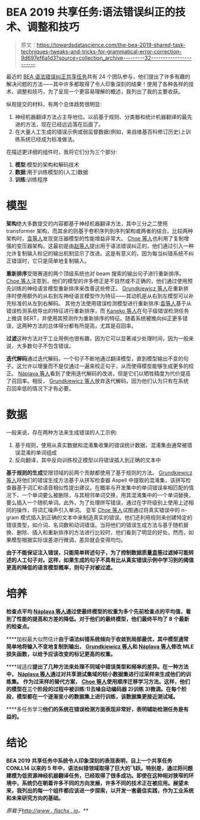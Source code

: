 # BEA 2019 共享任务:语法错误纠正的技术、调整和技巧

> 原文：<https://towardsdatascience.com/the-bea-2019-shared-task-techniques-tweaks-and-tricks-for-grammatical-error-correction-9d697ef6a1d3?source=collection_archive---------32----------------------->

最近的 [BEA 语法错误纠正共享任务](https://www.cl.cam.ac.uk/research/nl/bea2019st/)共有 24 个团队参与，他们提出了许多有趣的解决问题的方法——其中许多都取得了令人印象深刻的结果！使用了各种各样的技术、调整和技巧，为了呈现一个更容易理解的概述，我列出了我的主要收获。

纵观提交的材料，有两个总体趋势很明显:

1.  神经机器翻译方法占主导地位。以前基于规则、分类器和统计机器翻译的最先进的方法，现在已经远远落在后面了。
2.  在大量人工生成的错误示例或弱监督数据(例如，来自维基百科修订历史)上训练系统已经成为标准做法。

在描述更详细的组件时，我将它们分为三个部分:

1.  **模型**:模型的架构和解码技术
2.  **数据**:用于训练模型的(人工)数据
3.  **训练**:训练程序

# 模型

**架构**绝大多数提交的内容都基于神经机器翻译方法，其中三分之二使用 transformer 架构，而其余的则基于卷积序列到序列架构或两者的结合。比较两种架构时，[袁等人](https://www.aclweb.org/anthology/W19-4424)发现变压器模型的性能增益非常大。
[Choe 等人](https://www.aclweb.org/anthology/W19-4423)也利用了复制增强的变压器架构。这最初是由[赵等人](https://arxiv.org/pdf/1903.00138.pdf)提出用于语法错误纠正的，他们通过引入一种允许复制输入标记的输出机制显示了改进。这是有意义的，因为每当纠错系统不纠正错误时，它只是简单地复制输入。

**重新排序**受限赛道的两个顶级系统也对 beam 搜索的输出句子进行重新排序。
[Choe 等人](https://www.aclweb.org/anthology/W19-4423)注意到，他们的模型的许多修正是不自然或不正确的，他们通过使用预先训练的神经语言模型重新排序来改善这些修正。 [Grundkiewicz 等人](https://kheafield.com/papers/edinburgh/bea19.pdf)在重新排序时使用额外的从右到左神经语言模型作为特征——其动机是从右到左模型可以补充标准的从左到右解码。
其他方法使用错误检测模型进行重新排序:[袁等人](https://www.aclweb.org/anthology/W19-4424)基于从错误检测系统导出的特征进行重新排序，而 [Kaneko 等人](https://www.aclweb.org/anthology/W19-4422)在句子级错误检测任务上微调 BERT，并使用其预测作为重新排序的特征。随着系统被推向纠正更多错误，这两种方法的总体得分都有所提高，尤其是召回率。

**过滤**这种方法对于工业用例也很有趣，因为它可以显著减少处理时间，因为一般来说，大多数句子不包含错误。

**迭代解码**通过迭代解码，一个句子不断地通过翻译模型，直到模型输出不变的句子。这允许以增量而不是仅通过一遍来校正句子，从而使得模型能够生成更多的校正。 [Náplava 等人](https://www.aclweb.org/anthology/W19-4419)看到了使用迭代解码的改进，但是它们以牺牲精度为代价提高了召回率。相反， [Grundkiewicz 等人](https://kheafield.com/papers/edinburgh/bea19.pdf)放弃迭代解码，因为他们认为只有在系统召回率低的情况下才有必要。

# 数据

一般来说，存在两种方法来生成错误的人工示例:

1.  基于规则，使用从真实数据和混淆集收集的错误统计数据，混淆集由通常被错误混淆的单词组成
2.  反向翻译，其中反向训练校正模型以将错误插入到正确的文本中

**基于规则的生成**受限领域的前两个贡献都使用了基于规则的方法。
[Grundkiewicz 等人](https://kheafield.com/papers/edinburgh/bea19.pdf)将他们的错误生成方法基于从拼写检查器 Aspell 中提取的混淆集，该拼写检查器基于词汇和语音相似性提出建议。在概率与开发集中的单词错误率相匹配的情况下，一个单词要么被删除，与其相邻单词交换，用其混淆集中的一个单词替换，要么插入一个随机单词。此外，为了处理拼写错误，通过在字符级别上使用上述相同的操作，将词汇噪声引入单词。
亚军 [Choe 等人](https://www.aclweb.org/anthology/W19-4423)试图通过将真实错误中的 n-gram 模式插入到正确的文本中来制造真实的错误。他们还利用规则来创建特定的错误类型，如介词、名词数和动词错误。当将他们的错误生成方法与基于随机替换、删除、插入和重新排序的方法进行比较时，他们看到了明显的好处。然而，如果模型根据实际误差进行微调，差异就会变得均匀。

**由于不能保证注入错误，只能简单转述句子，为了控制数据质量[袁等](https://www.aclweb.org/anthology/W19-4424)过滤掉可能转述的人工句子对。这样，如果生成的句子不具有比从真实错误示例中学习到的阈值更高的降低的语言模型概率，则句子对被过滤。**

# **培养**

****检查点平均** [Náplava 等人](https://www.aclweb.org/anthology/W19-4419)通过使最终模型的权重为多个先前检查点的平均值，看到了性能的提高和方差的降低。对于他们的最终模型，他们最终平均了 8 个最新的检查点。**

****加权最大似然估计**由于语法纠错系统倾向于收敛到局部最优，其中模型通常简单地将输入不变地复制到输出， [Grundkiewicz 等人](https://kheafield.com/papers/edinburgh/bea19.pdf)和 [Náplava 等人](https://www.aclweb.org/anthology/W19-4419)修改 MLE 损失函数，以给予应该改变的标记更高的权重。**

****域适应**提出了几种方法来处理不同域中错误类型和频率的差异。在一种方法中， [Náplava 等人](https://www.aclweb.org/anthology/W19-4419)通过对共享测试集域的较小数据集进行过采样来生成他们的训练集。
作为过采样的替代方案， [Choe 等人](https://www.aclweb.org/anthology/W19-4423)使用顺序迁移学习方法。这样，他们的模型在三个阶段的过程中被训练:1)去噪自动编码器 2)训练 3)微调。在每个阶段，模型都在一个逐渐变小的数据集上进行训练，该数据集更接近测试域。**

****多任务学习**他们的系统在错误检测方面表现非常好，表明辅助检测任务是有益的。**

# **结论**

**BEA 2019 共享任务中系统令人印象深刻的表现表明，自上一个共享任务 CONLL14 以来的 5 年中，语法纠错领域取得了巨大的飞跃。特别是，通过将问题建模为低资源神经机器翻译任务，已经取得了很多成功。即使在这种相对狭窄的环境中，系统仍在朝着许多不同的方向发展，许多不同的技术正在被应用。展望未来，我列出的每一个组件都应该进一步探索，以开发一套最佳实践，作为工业系统和未来研究方向的基础。**

***原载于*[*http://www . flachs . io*](http://www.flachs.io/2019/08/14/BEA-overview.html)*。***